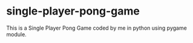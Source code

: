 single-player-pong-game
=======================

This is a Single Player Pong Game  coded by me in python using pygame module.
